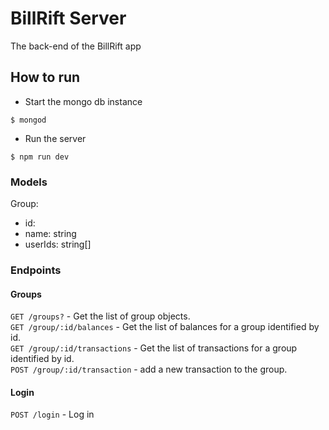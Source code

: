 # BillRift Server
The back-end of the BillRift app
## How to run
- Start the mongo db instance
```
$ mongod
```
- Run the server  
```
$ npm run dev
```
### Models
Group:
  - id: 
  - name: string
  - userIds: string[]


### Endpoints
#### Groups
`GET /groups?` - Get the list of group objects.  
`GET /group/:id/balances` - Get the list of balances for a group identified by id.  
`GET /group/:id/transactions` - Get the list of transactions for a group identified by id.  
`POST /group/:id/transaction` - add a new transaction to the group.  
#### Login
`POST /login` - Log in  
